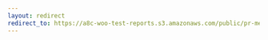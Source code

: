 ```yaml
---
layout: redirect
redirect_to: https://a8c-woo-test-reports.s3.amazonaws.com/public/pr-merge/40835/e2e/index.html
---
```

